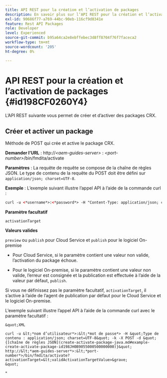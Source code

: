 ```yaml
---
title: API REST pour la création et l’activation de packages
description: En savoir plus sur l’API REST pour la création et l’activation de packages
exl-id: 90686f77-a769-44bc-90eb-116cf9d0341e
feature: Rest API Packages
role: Developer
level: Experienced
source-git-commit: b95a64ca2e8ebffebec3d8ff8704f76f7faceca2
workflow-type: tm+mt
source-wordcount: '205'
ht-degree: 0%

---
```


# API REST pour la création et l’activation de packages {#id198CF0260Y4}

L’API REST suivante vous permet de créer et d’activer des packages CRX.

## Créer et activer un package

Méthode de POST qui crée et active le package CRX.

**Demander l’URL** :
http://*&lt;aem-guides-server\>* : *&lt;port-number\>*/bin/fmdita/activate

**Paramètres** :
La requête de requête se compose de la chaîne de règles JSON. Le type de contenu de la requête du POST doit être défini sur `application/json; charset=UTF-8`.

**Exemple** :
L’exemple suivant illustre l’appel API à l’aide de la commande curl :

```XML
curl -u <*username*>:<*password*> -H "Content-Type: application/json; charset=UTF-8"  -k -X POST -d "{[JSON rules string](create-activate-package-java.md#example-create-activate-package-id198JH0B905Z)}" http://<*aem-guides-server*>:<*port-number*>/bin/fmdita/activate
```


**Paramètre facultatif**

`activationTarget`

**Valeurs valides**

`preview` ou `publish` pour Cloud Service et `publish` pour le logiciel On-premise

- Pour Cloud Service, si le paramètre contient une valeur non valide, l’activation du package échoue.

- Pour le logiciel On-premise, si le paramètre contient une valeur non valide, l’erreur est consignée et la publication est effectuée à l’aide de la valeur par défaut, `publish`.

Si vous ne définissez pas le paramètre facultatif, `activationTarget`, il s’active à l’aide de l’agent de publication par défaut pour le Cloud Service et le logiciel On-premise.



L’exemple suivant illustre l’appel API à l’aide de la commande curl avec le paramètre facultatif :


    &quot;XML
    
    curl -u &lt;*nom d’utilisateur*>:&lt;*mot de passe*> -H &quot;Type de contenu : application/json; charset=UTF-8&quot; -k -X POST -d &quot;{[chaîne de règles JSON](create-activate-package-java.md#example-create-activate-package-id198JH0B9055000500000000)}&quot; http://&lt;*aem-guides-server*>:&lt;*port-number*>/bin/fmdita/activate?activationTarget=&lt;validActivationTargetValue>&grave;
    &quot;
&quot;